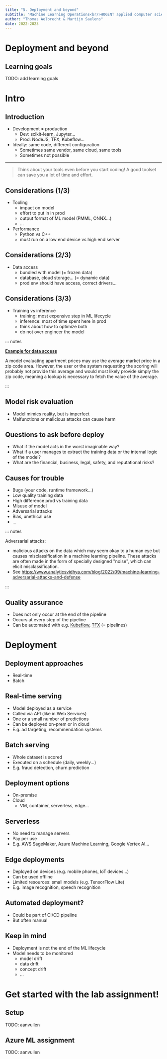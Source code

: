```yaml
---
title: "5. Deployment and beyond"
subtitle: "Machine Learning Operations<br/>HOGENT applied computer science"
author: "Thomas Aelbrecht & Martijn Saelens"
date: 2022-2023
---
```


# Deployment and beyond

## Learning goals

TODO: add learning goals

# Intro

## Introduction

- Development &ne; production
  - Dev: scikit-learn, Jupyter...
  - Prod: NodeJS, TFX, Kubeflow...
- Ideally: same code, different configuration
  - Sometimes same vendor, same cloud, same tools
  - Sometimes not possible

---

> Think about your tools even before you start coding!
> A good toolset can save you a lot of time and effort.

## Considerations (1/3)

- Tooling
  - impact on model
  - effort to put in in prod
  - output format of ML model (PMML, ONNX...)
  - ...
- Performance
  - Python vs C++
  - must run on a low end device vs high end server

## Considerations (2/3)

- Data access
  - bundled with model (= frozen data)
  - database, cloud storage... (= dynamic data)
  - prod env should have access, correct drivers...

## Considerations (3/3)

- Training vs inference
  - training: most expensive step in ML lifecycle
  - inference: most of time spent here in prod
  - think about how to optimize both
  - do not over engineer the model

::: notes

<b><u>Example for data access</u></b>

A model evaluating apartment prices may use the average market price in a zip code area.
However, the user or the system requesting the scoring will probably not provide this
average and would most likely provide simply the zip code, meaning a lookup is necessary
to fetch the value of the average.

:::

## Model risk evaluation

- Model mimics reality, but is imperfect
- Malfunctions or malicious attacks can cause harm

## Questions to ask before deploy

- What if the model acts in the worst imaginable way?
- What if a user manages to extract the training data or the internal logic of the model?
- What are the financial, business, legal, safety, and reputational risks?

## Causes for trouble

- Bugs (your code, runtime framework...)
- Low quality training data
- High difference prod vs training data
- Misuse of model
- Adversarial attacks
- Bias, unethical use
- ...

::: notes

Adversarial attacks:

- malicious attacks on the data which may seem okay to a human eye but causes misclassification
  in a machine learning pipeline. These attacks are often made in the form of specially designed
  "noise", which can elicit misclassification.
- See <https://www.analyticsvidhya.com/blog/2022/09/machine-learning-adversarial-attacks-and-defense>

:::

## Quality assurance

- Does not only occur at the end of the pipeline
- Occurs at every step of the pipeline
- Can be automated with e.g. [Kubeflow](https://www.kubeflow.org/), [TFX](https://www.tensorflow.org/tfx/) (= pipelines)

# Deployment

## Deployment approaches

- Real-time
- Batch

## Real-time serving

- Model deployed as a service
- Called via API (like in Web Services)
- One or a small number of predictions
- Can be deployed on-prem or in cloud
- E.g. ad targeting, recommendation systems

## Batch serving

- Whole dataset is scored
- Executed on a schedule (daily, weekly...)
- E.g. fraud detection, churn prediction

## Deployment options

- On-premise
- Cloud
  - VM, container, serverless, edge...

## Serverless

- No need to manage servers
- Pay per use
- E.g. AWS SageMaker, Azure Machine Learning, Google Vertex AI...

## Edge deployments

- Deployed on devices (e.g. mobile phones, IoT devices...)
- Can be used offline
- Limited resources: small models (e.g. TensorFlow Lite)
- E.g. image recognition, speech recognition

## Automated deployment?

- Could be part of CI/CD pipeline
- But often manual

## Keep in mind

- Deployment is not the end of the ML lifecycle
- Model needs to be monitored
  - model drift
  - data drift
  - concept drift
  - ...

# Get started with the lab assignment!

## Setup

TODO: aanvullen

## Azure ML assignment

TODO: aanvullen

